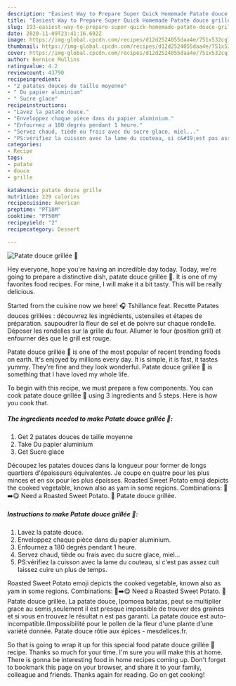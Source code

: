 ```yaml
---
description: "Easiest Way to Prepare Super Quick Homemade Patate douce grillée 🍠"
title: "Easiest Way to Prepare Super Quick Homemade Patate douce grillée 🍠"
slug: 193-easiest-way-to-prepare-super-quick-homemade-patate-douce-grillee
date: 2020-11-09T23:41:16.692Z
image: https://img-global.cpcdn.com/recipes/d12d2524055daa4e/751x532cq70/patate-douce-grillee-🍠-photo-principale-de-la-recette.jpg
thumbnail: https://img-global.cpcdn.com/recipes/d12d2524055daa4e/751x532cq70/patate-douce-grillee-🍠-photo-principale-de-la-recette.jpg
cover: https://img-global.cpcdn.com/recipes/d12d2524055daa4e/751x532cq70/patate-douce-grillee-🍠-photo-principale-de-la-recette.jpg
author: Bernice Mullins
ratingvalue: 4.2
reviewcount: 43790
recipeingredient:
- "2 patates douces de taille moyenne"
- " Du papier aluminium"
- " Sucre glace"
recipeinstructions:
- "Lavez la patate douce."
- "Enveloppez chaque pièce dans du papier aluminium."
- "Enfournez a 180 degrés pendant 1 heure."
- "Servez chaud, tiède ou frais avec du sucre glace, miel..."
- "PS:vérifiez la cuisson avec la lame du couteau, si c&#39;est pas assez cuit laissez cuire un plus de temps."
categories:
- Recipe
tags:
- patate
- douce
- grille

katakunci: patate douce grille 
nutrition: 229 calories
recipecuisine: American
preptime: "PT18M"
cooktime: "PT50M"
recipeyield: "2"
recipecategory: Dessert

---
```



![Patate douce grillée 🍠](https://img-global.cpcdn.com/recipes/d12d2524055daa4e/751x532cq70/patate-douce-grillee-🍠-photo-principale-de-la-recette.jpg)

Hey everyone, hope you're having an incredible day today. Today, we're going to prepare a distinctive dish, patate douce grillée 🍠. It is one of my favorites food recipes. For mine, I will make it a bit tasty. This will be really delicious.

Started from the cuisine now we here! 🎧 Tshillance feat. Recette Patates douces grillées : découvrez les ingrédients, ustensiles et étapes de préparation. saupoudrer la fleur de sel et de poivre sur chaque rondelle. Déposer les rondelles sur la grille du four. Allumer le four (position grill) et enfourner dès que le grill est rouge.

Patate douce grillée 🍠 is one of the most popular of recent trending foods on earth. It's enjoyed by millions every day. It is simple, it is fast, it tastes yummy. They're fine and they look wonderful. Patate douce grillée 🍠 is something that I have loved my whole life.


To begin with this recipe, we must prepare a few components. You can cook patate douce grillée 🍠 using 3 ingredients and 5 steps. Here is how you cook that.

<!--inarticleads1-->

##### The ingredients needed to make Patate douce grillée 🍠:

1. Get 2 patates douces de taille moyenne
1. Take  Du papier aluminium
1. Get  Sucre glace


Découpez les patates douces dans la longueur pour former de longs quartiers d&#39;épaisseurs équivalentes. Je coupe en quatre pour les plus minces et en six pour les plus épaisses. Roasted Sweet Potato emoji depicts the cooked vegetable, known also as yam in some regions. Combinations: 🍠➡️️😋 Need a Roasted Sweet Potato. 🍠 Patate douce grillée. 

<!--inarticleads2-->

##### Instructions to make Patate douce grillée 🍠:

1. Lavez la patate douce.
1. Enveloppez chaque pièce dans du papier aluminium.
1. Enfournez a 180 degrés pendant 1 heure.
1. Servez chaud, tiède ou frais avec du sucre glace, miel...
1. PS:vérifiez la cuisson avec la lame du couteau, si c&#39;est pas assez cuit laissez cuire un plus de temps.


Roasted Sweet Potato emoji depicts the cooked vegetable, known also as yam in some regions. Combinations: 🍠➡️️😋 Need a Roasted Sweet Potato. 🍠 Patate douce grillée. La patate douce, Ipomoea batatas, peut se multiplier grace au semis,seulement il est presque impossible de trouver des graines et si vous en trouvez le résultat n est pas garanti. La patate douce est auto-incompatible.(Impossibilité pour le pollen de la fleur d&#39;une plante d&#39;une variété donnée. Patate douce rôtie aux épices - mesdelices.fr. 

So that is going to wrap it up for this special food patate douce grillée 🍠 recipe. Thanks so much for your time. I'm sure you will make this at home. There is gonna be interesting food in home recipes coming up. Don't forget to bookmark this page on your browser, and share it to your family, colleague and friends. Thanks again for reading. Go on get cooking!

